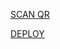 [SCAN QR](https://x-asena-qr.herokuapp.com)

[DEPLOY](https://heroku.com/deploy?template=https://github.com/dinethsudarshana/BLACK-PANTHER-MD-)
